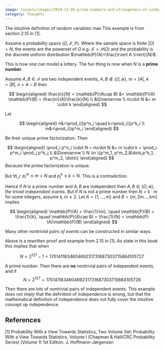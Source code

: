 ```yaml
---
image: /assets/images/2019-12-05-prime-numbers-and-strangeness-of-independent-random-variables/prime_number.png
category: Thoughts
---
```


The intuitive definition of random variables mae<!--more--> This example is from section 2.15 in [1].

Assume a probability space $(\Omega, \mathcal{F}, \mathbb{P})$. Where the sample space is finite $\vert\Omega\vert=N$, the events are the powerset of $\Omega$ e.g. $\mathcal{F}=\mathcal{P}(\Omega)$ and the probability is the discrete uniform distribution $\mathbb{P}(A)=\frac{\rvert A \rvert}{N}$.

This is how one can model a lottery. The fun thing is now when $N$ is a **prime number**.

Assume $A,B\in\mathcal{F}$ are two independent events, $A,B\notin\{\Omega, \emptyset \}$, $m=\rvert A\rvert$, $k=\rvert B\rvert$, $n=A\cap B$ then

$$
\begin{aligned}
\frac{n}{N} = \mathbb{P}(A\cap B) &= \mathbb{P}(A) \mathbb{P}(B) = \frac{m}{N}\frac{k}{N} \\
&\Downarrow \\
n\cdot N &= m \cdot k
\end{aligned}
$$

Let

$$
\begin{aligned}
n&=\prod_{i}p^n_i \quad k=\prod_{i}p^k_i \\
m&=\prod_{i}p^m_i
\end{aligned}
$$

Be their unique prime factorization. Then

$$
\begin{aligned}
\prod_i p^n_i \cdot N = n\cdot N &= m \cdot k = \prod_i p^m_i \prod_j p^k_j \\
&\Downarrow \\
N \in \{p^m_1, p^m_2,&\dots,p^k_1, p^m_2, \dots\}
\end{aligned}
$$
Because the prime factorization is unique.

But $\forall i,j:$ $p^m_i\leq m<N$ and $p^k_j\leq k<N$. This is a contradiction.

Hence if $N$ is a prime number and $A,B$ are independent then $A,B\in\{\Omega, \emptyset \}$, *the trivial independent events*. But if $N$ is not a prime number then $N=k\cdot m$ for some integers, assume $k,m\geq 2$.
Let $A=\{1,\dots,m\}$ and $B=\{m,2m\dots,km\}$ implies

$$
\begin{aligned}
\mathbb{P}(A) = \frac{1}{m}, \quad \mathbb{P}(B) = \frac{1}{k}, \quad \mathbb{P}(A\cap B) = \frac{1}{N} = \mathbb{P}(A)\mathbb{P}(B)
\end{aligned}
$$

Many other *nontrivial pairs of events* can be constructed in similar ways.

Above is a rewritten proof and example from 2.15 in [1]. As state in this book this implies that when

$$
N=2^{127}-1=170141183460469231731687303715884105727
$$

A prime number. Then there are **no** nontrivial pairs of independent events, and if
$$
N=2^{127}=170141183460469231731687303715884105728
$$

Then there are lots of nontrivial pairs of independent events. This example does not imply that the definition of independence is wrong, but that the mathematical definition of independence does not fully cover the intuitive concept op independence.

## References

[1] Probability With a View Towards Statistics, Two Volume Set: Probability With a View Towards Statistics, Volume I (Chapman & Hall/CRC Probability Series) (Volume 1) 1st Edition. J. Hoffmann-Jørgensen
